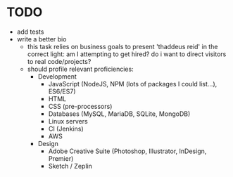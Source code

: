 # TODO
* add tests
* write a better bio
  - this task relies on business goals to present 'thaddeus reid' in the correct light: am I attempting to get hired? do i want to direct visitors to real code/projects?
  - should profile relevant proficiencies:
    + Development
      * JavaScript (NodeJS, NPM (lots of packages I could list...), ES6/ES7)
      * HTML
      * CSS (pre-processors)
      * Databases (MySQL, MariaDB, SQLite, MongoDB)
      * Linux servers
      * CI (Jenkins)
      * AWS
    + Design
      * Adobe Creative Suite (Photoshop, Illustrator, InDesign, Premier)
      * Sketch / Zeplin
